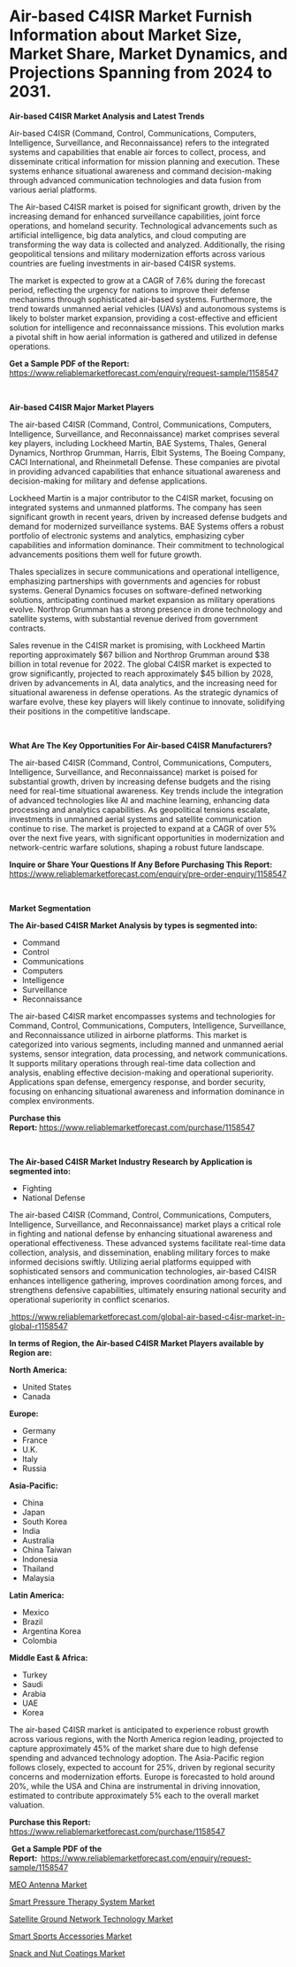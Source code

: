 <p><h1>Air-based C4ISR Market Furnish Information about Market Size, Market Share, Market Dynamics, and Projections Spanning from 2024 to 2031.</h1></p><p><strong>Air-based C4ISR Market Analysis and Latest Trends</strong></p>
<p><p>Air-based C4ISR (Command, Control, Communications, Computers, Intelligence, Surveillance, and Reconnaissance) refers to the integrated systems and capabilities that enable air forces to collect, process, and disseminate critical information for mission planning and execution. These systems enhance situational awareness and command decision-making through advanced communication technologies and data fusion from various aerial platforms.</p><p>The Air-based C4ISR market is poised for significant growth, driven by the increasing demand for enhanced surveillance capabilities, joint force operations, and homeland security. Technological advancements such as artificial intelligence, big data analytics, and cloud computing are transforming the way data is collected and analyzed. Additionally, the rising geopolitical tensions and military modernization efforts across various countries are fueling investments in air-based C4ISR systems.</p><p>The market is expected to grow at a CAGR of 7.6% during the forecast period, reflecting the urgency for nations to improve their defense mechanisms through sophisticated air-based systems. Furthermore, the trend towards unmanned aerial vehicles (UAVs) and autonomous systems is likely to bolster market expansion, providing a cost-effective and efficient solution for intelligence and reconnaissance missions. This evolution marks a pivotal shift in how aerial information is gathered and utilized in defense operations.</p></p>
<p><strong>Get a Sample PDF of the Report:&nbsp;</strong> <a href="https://www.reliablemarketforecast.com/enquiry/request-sample/1158547?utm_campaign=1130&utm_medium=2&utm_source=Github&utm_content=ia&utm_term=11102024&utm_id=air-based-c4isr">https://www.reliablemarketforecast.com/enquiry/request-sample/1158547</a></p>
<p>&nbsp;</p>
<p><strong>Air-based C4ISR Major Market Players</strong></p>
<p><p>The air-based C4ISR (Command, Control, Communications, Computers, Intelligence, Surveillance, and Reconnaissance) market comprises several key players, including Lockheed Martin, BAE Systems, Thales, General Dynamics, Northrop Grumman, Harris, Elbit Systems, The Boeing Company, CACI International, and Rheinmetall Defense. These companies are pivotal in providing advanced capabilities that enhance situational awareness and decision-making for military and defense applications.</p><p>Lockheed Martin is a major contributor to the C4ISR market, focusing on integrated systems and unmanned platforms. The company has seen significant growth in recent years, driven by increased defense budgets and demand for modernized surveillance systems. BAE Systems offers a robust portfolio of electronic systems and analytics, emphasizing cyber capabilities and information dominance. Their commitment to technological advancements positions them well for future growth.</p><p>Thales specializes in secure communications and operational intelligence, emphasizing partnerships with governments and agencies for robust systems. General Dynamics focuses on software-defined networking solutions, anticipating continued market expansion as military operations evolve. Northrop Grumman has a strong presence in drone technology and satellite systems, with substantial revenue derived from government contracts.</p><p>Sales revenue in the C4ISR market is promising, with Lockheed Martin reporting approximately $67 billion and Northrop Grumman around $38 billion in total revenue for 2022. The global C4ISR market is expected to grow significantly, projected to reach approximately $45 billion by 2028, driven by advancements in AI, data analytics, and the increasing need for situational awareness in defense operations. As the strategic dynamics of warfare evolve, these key players will likely continue to innovate, solidifying their positions in the competitive landscape.</p></p>
<p>&nbsp;</p>
<p><strong>What Are The Key Opportunities For Air-based C4ISR Manufacturers?</strong></p>
<p><p>The air-based C4ISR (Command, Control, Communications, Computers, Intelligence, Surveillance, and Reconnaissance) market is poised for substantial growth, driven by increasing defense budgets and the rising need for real-time situational awareness. Key trends include the integration of advanced technologies like AI and machine learning, enhancing data processing and analytics capabilities. As geopolitical tensions escalate, investments in unmanned aerial systems and satellite communication continue to rise. The market is projected to expand at a CAGR of over 5% over the next five years, with significant opportunities in modernization and network-centric warfare solutions, shaping a robust future landscape.</p></p>
<p><strong>Inquire or Share Your Questions If Any Before Purchasing This Report:</strong> <a href="https://www.reliablemarketforecast.com/enquiry/pre-order-enquiry/1158547?utm_campaign=1130&utm_medium=2&utm_source=Github&utm_content=ia&utm_term=11102024&utm_id=air-based-c4isr">https://www.reliablemarketforecast.com/enquiry/pre-order-enquiry/1158547</a></p>
<p>&nbsp;</p>
<p><strong>Market Segmentation</strong></p>
<p><strong>The Air-based C4ISR Market Analysis by types is segmented into:</strong></p>
<p><ul><li>Command</li><li>Control</li><li>Communications</li><li>Computers</li><li>Intelligence</li><li>Surveillance</li><li>Reconnaissance</li></ul></p>
<p><p>The air-based C4ISR market encompasses systems and technologies for Command, Control, Communications, Computers, Intelligence, Surveillance, and Reconnaissance utilized in airborne platforms. This market is categorized into various segments, including manned and unmanned aerial systems, sensor integration, data processing, and network communications. It supports military operations through real-time data collection and analysis, enabling effective decision-making and operational superiority. Applications span defense, emergency response, and border security, focusing on enhancing situational awareness and information dominance in complex environments.</p></p>
<p><strong>Purchase this Report:&nbsp;</strong><a href="https://www.reliablemarketforecast.com/purchase/1158547?utm_campaign=1130&utm_medium=2&utm_source=Github&utm_content=ia&utm_term=11102024&utm_id=air-based-c4isr">https://www.reliablemarketforecast.com/purchase/1158547</a></p>
<p>&nbsp;</p>
<p><strong>The Air-based C4ISR Market Industry Research by Application is segmented into:</strong></p>
<p><ul><li>Fighting</li><li>National Defense</li></ul></p>
<p><p>The air-based C4ISR (Command, Control, Communications, Computers, Intelligence, Surveillance, and Reconnaissance) market plays a critical role in fighting and national defense by enhancing situational awareness and operational effectiveness. These advanced systems facilitate real-time data collection, analysis, and dissemination, enabling military forces to make informed decisions swiftly. Utilizing aerial platforms equipped with sophisticated sensors and communication technologies, air-based C4ISR enhances intelligence gathering, improves coordination among forces, and strengthens defensive capabilities, ultimately ensuring national security and operational superiority in conflict scenarios.</p></p>
<p><a href="https://www.reliablemarketforecast.com/global-air-based-c4isr-market-in-global-r1158547?utm_campaign=1130&utm_medium=2&utm_source=Github&utm_content=ia&utm_term=11102024&utm_id=air-based-c4isr">&nbsp;https://www.reliablemarketforecast.com/global-air-based-c4isr-market-in-global-r1158547</a></p>
<p><strong>In terms of Region, the Air-based C4ISR Market Players available by Region are:</strong></p>
<p>
    <p> <strong> North America: </strong>
        <ul>
            <li>United States</li>
            <li>Canada</li>
        </ul>
        </p> 
    <p> <strong> Europe: </strong>
        <ul>
            <li>Germany</li>
            <li>France</li>
            <li>U.K.</li>
            <li>Italy</li>
            <li>Russia</li>
        </ul>
        </p> 
    <p> <strong> Asia-Pacific: </strong>
        <ul>
            <li>China</li>
            <li>Japan</li>
            <li>South Korea</li>
            <li>India</li>
            <li>Australia</li>
            <li>China Taiwan</li>
            <li>Indonesia</li>
            <li>Thailand</li>
            <li>Malaysia</li>
        </ul>
        </p> 
    <p> <strong> Latin America: </strong>
        <ul>
            <li>Mexico</li>
            <li>Brazil</li>
            <li>Argentina Korea</li>
            <li>Colombia</li>
        </ul>
        </p> 
    <p> <strong> Middle East & Africa: </strong>
        <ul>
            <li>Turkey</li>
            <li>Saudi</li>
            <li>Arabia</li>
            <li>UAE</li>
            <li>Korea</li>
        </ul>
    </p>
    </p>
<p><p>The air-based C4ISR market is anticipated to experience robust growth across various regions, with the North America region leading, projected to capture approximately 45% of the market share due to high defense spending and advanced technology adoption. The Asia-Pacific region follows closely, expected to account for 25%, driven by regional security concerns and modernization efforts. Europe is forecasted to hold around 20%, while the USA and China are instrumental in driving innovation, estimated to contribute approximately 5% each to the overall market valuation.</p></p>
<p><strong>Purchase this Report: </strong><a href="https://www.reliablemarketforecast.com/purchase/1158547?utm_campaign=1130&utm_medium=2&utm_source=Github&utm_content=ia&utm_term=11102024&utm_id=air-based-c4isr">https://www.reliablemarketforecast.com/purchase/1158547</a></p>
<p>&nbsp;<strong>Get a Sample PDF of the Report:&nbsp;&nbsp;</strong><a href="https://www.reliablemarketforecast.com/enquiry/request-sample/1158547?utm_campaign=1130&utm_medium=2&utm_source=Github&utm_content=ia&utm_term=11102024&utm_id=air-based-c4isr">https://www.reliablemarketforecast.com/enquiry/request-sample/1158547</a></p>
<p><strong></strong></p>
<p><p><a href="https://issuu.com/reportprime-2/docs/meo-antenna-market-size-2030.pptx_79c2b1c0045b4d?utm_campaign=1130&utm_medium=2&utm_source=Github&utm_content=ia&utm_term=11102024&utm_id=air-based-c4isr">MEO Antenna Market</a></p><p><a href="https://www.linkedin.com/pulse/unveiling-market-trends-global-smart-pressure-therapy-sieve?utm_campaign=1130&utm_medium=2&utm_source=Github&utm_content=ia&utm_term=11102024&utm_id=air-based-c4isr">Smart Pressure Therapy System Market</a></p><p><a href="https://issuu.com/reportprime-2/docs/satellite-ground-network-technology_6d6155f23b56ec?utm_campaign=1130&utm_medium=2&utm_source=Github&utm_content=ia&utm_term=11102024&utm_id=air-based-c4isr">Satellite Ground Network Technology Market</a></p><p><a href="https://www.linkedin.com/pulse/smart-sports-accessories-market-industry-trends-forecast-period-5ubse?utm_campaign=1130&utm_medium=2&utm_source=Github&utm_content=ia&utm_term=11102024&utm_id=air-based-c4isr">Smart Sports Accessories Market</a></p><p><a href="https://www.linkedin.com/pulse/snack-nut-coatings-market-size-growing-cagr-65-report-covers-3ksjc?utm_campaign=1130&utm_medium=2&utm_source=Github&utm_content=ia&utm_term=11102024&utm_id=air-based-c4isr">Snack and Nut Coatings Market</a></p></p>